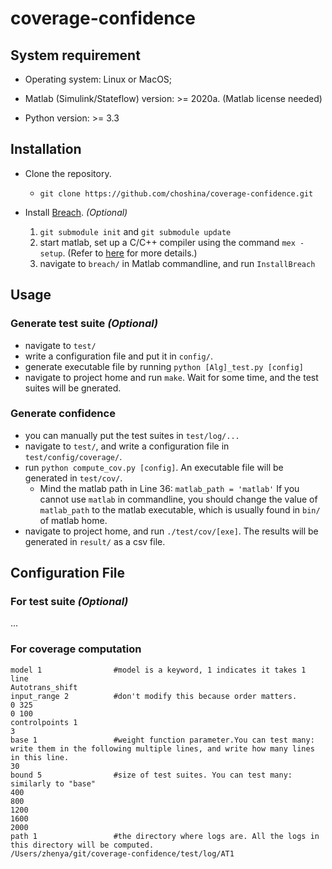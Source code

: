 # coverage-confidence

## System requirement

- Operating system: Linux or MacOS;

- Matlab (Simulink/Stateflow) version: >= 2020a. (Matlab license needed)

- Python version: >= 3.3

## Installation

- Clone the repository.
  - `git clone https://github.com/choshina/coverage-confidence.git`

- Install [Breach](https://github.com/decyphir/breach). *(Optional)*
  1. `git submodule init` and `git submodule update`
  1. start matlab, set up a C/C++ compiler using the command `mex -setup`. (Refer to [here](https://www.mathworks.com/help/matlab/matlab_external/changing-default-compiler.html) for more details.)
  2. navigate to `breach/` in Matlab commandline, and run `InstallBreach`

## Usage

### Generate test suite *(Optional)*
- navigate to `test/`
- write a configuration file and put it in `config/`. 
- generate executable file by running `python [Alg]_test.py [config]`
- navigate to project home and run `make`. Wait for some time, and the test suites will be gnerated.

### Generate confidence

- you can manually put the test suites in `test/log/...`
- navigate to `test/`, and write a configuration file in `test/config/coverage/`.
- run `python compute_cov.py [config]`. An executable file will be generated in `test/cov/`.
  - Mind the matlab path in Line 36: `matlab_path = 'matlab'`  If you cannot use `matlab` in commandline, you should change the value of `matlab_path` to the matlab executable, which is usually found in `bin/` of matlab home.
- navigate to project home, and run `./test/cov/[exe]`. The results will be generated in `result/` as a csv file.

## Configuration File

### For test suite *(Optional)*
...
### For coverage computation
```
model 1                #model is a keyword, 1 indicates it takes 1 line
Autotrans_shift
input_range 2          #don't modify this because order matters.
0 325 
0 100 
controlpoints 1        
3
base 1                 #weight function parameter.You can test many: write them in the following multiple lines, and write how many lines in this line.
30
bound 5                #size of test suites. You can test many: similarly to "base"
400
800
1200
1600
2000
path 1                 #the directory where logs are. All the logs in this directory will be computed.
/Users/zhenya/git/coverage-confidence/test/log/AT1
```
